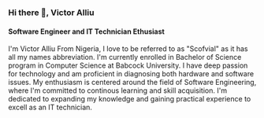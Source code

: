 ### Hi there 👋, Victor Alliu
#### Software Engineer and IT Technician Ethusiast
I'm Victor Alliu From Nigeria, I love to be referred to as "Scofvial" as it
has all my names abbreviation. I'm currently enrolled in Bachelor of Science
program in Computer Science at Babcock University. I have deep passion for 
technology and am proficient in diagnosing both hardware and software issues. 
My enthusiasm is centered around the field of Software Engineering, where I'm 
committed to continous learning and skill acquisition. I'm dedicated to 
expanding my knowledge and gaining practical experience to excell as an IT technician.

